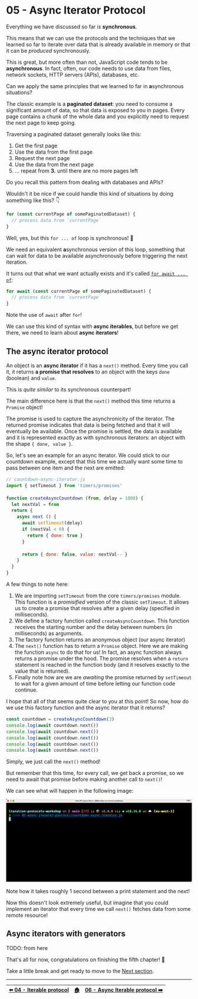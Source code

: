 # 05 - Async Iterator Protocol

Everything we have discussed so far is **synchronous**.

This means that we can use the protocols and the techniques that we learned so far to iterate over data that is already available in memory or that it can be _produced_ synchronously.

This is great, but more often than not, JavaScript code tends to be **asynchronous**. In fact, often, our code needs to use data from files, network sockets, HTTP servers (APIs), databases, etc.

Can we apply the same principles that we learned to far in **a**synchronous situations?

The classic example is a **paginated dataset**: you need to consume a significant amount of data, so that data is exposed to you in pages. Every page contains a chunk of the whole data and you explicitly need to request the next page to keep going.

Traversing a paginated dataset generally looks like this:

  1. Get the first page
  2. Use the data from the first page
  3. Request the next page
  4. Use the data from the next page
  5. ... repeat from **3.** until there are no more pages left

Do you recall this pattern from dealing with databases and APIs?

Wouldn't it be nice if we could handle this kind of situations by doing something like this? 👇

```js
for (const currentPage of somePaginatedDataset) {
  // process data from `currentPage`
}
```

Well, yes, but this `for ... of` loop is synchronous! 🤔

We need an equivalent **a**synchronous version of this loop, something that can wait for data to be available asynchronously before triggering the next iteration.

It turns out that what we want actually exists and it's called [`for await ... of`](https://developer.mozilla.org/en-US/docs/Web/JavaScript/Reference/Statements/for-await...of):

```js
for await (const currentPage of somePaginatedDataset) {
  // process data from `currentPage`
}
```

Note the use of `await` after `for`!

We can use this kind of syntax with **async iterables**, but before we get there, we need to learn about **async iterators**!


## The async iterator protocol

An object is an **async iterator** if it has a `next()` method. Every time you call it, it returns **a promise that resolves** to an object with the keys `done` (boolean) and `value`.

This is _quite similar_ to its synchronous counterpart!

The main difference here is that the `next()` method this time returns a `Promise` object!

The promise is used to capture the asynchronicity of the iterator. The returned promise indicates that data is being fetched and that it will eventually be available. Once the promise is settled, the data is available and it is represented exactly as with synchronous iterators: an object with the shape `{ done, value }`.

So, let's see an example for an async iterator. We could stick to our countdown example, except that this time we actually want some time to pass between one item and the next are emitted:

```js
// countdown-async-iterator.js
import { setTimeout } from 'timers/promises'

function createAsyncCountdown (from, delay = 1000) {
  let nextVal = from
  return {
    async next () {
      await setTimeout(delay)
      if (nextVal < 0) {
        return { done: true }
      }

      return { done: false, value: nextVal-- }
    }
  }
}
```

A few things to note here:

  1. We are importing `setTimeout` from the core `timers/promises` module. This function is a _promisified_ version of the classic `setTimeout`. It allows us to create a promise that resolves after a given delay (specified in milliseconds).
  2. We define a factory function called `createAsyncCountdown`. This function receives the starting number and the delay between numbers (in milliseconds) as arguments.
  3. The factory function returns an anonymous object (our async iterator)
  4. The `next()` function has to return a `Promise` object. Here we are making the function `async` to do that for us! In fact, an async function always returns a promise under the hood. The promise resolves when a `return` statement is reached in the function body (and it resolves exactly to the value that is returned).
  5. Finally note how are we are _awaiting_ the promise returned by `setTimeout` to wait for a given amount of time before letting our function code continue.

I hope that all of that seems quite clear to you at this point! So now, how do we use this factory function and the async iterator that it returns?

```js
const countdown = createAsyncCountdown(3)
console.log(await countdown.next())
console.log(await countdown.next())
console.log(await countdown.next())
console.log(await countdown.next())
console.log(await countdown.next())
```

Simply, we just call the `next()` method!

But remember that this time, for every call, we get back a promise, so we need to await that promise before making another call to `next()`!

We can see what will happen in the following image:

![Async Iterator Countdown example running in the terminal](./images/countdown-async-iterator.gif)

Note how it takes roughly 1 second between a print statement and the next!

Now this doesn't look extremely useful, but imagine that you could implement an iterator that every time we call `next()` fetches data from some remote resource!


## Async iterators with generators

TODO: from here

That's all for now, congratulations on finishing the fifth chapter! 🎉

Take a little break and get ready to move to the [Next section](/06-async-iterable-protocol/README.md).

---

| [⬅️ 04 - Iterable protocol](/04-iterable-protocol/README.md) | [🏠](/README.md)| [06 - Async Iterable protocol ➡️](/06-async-iterable-protocol/README.md)|
|:--------------|:------:|------------------------------------------------:|